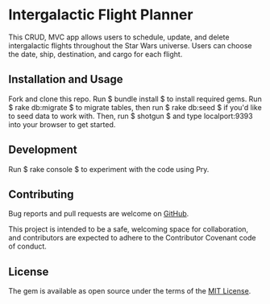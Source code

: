 # Intergalactic Flight Planner

This CRUD, MVC app allows users to schedule, update, and delete intergalactic flights throughout the Star Wars universe. Users can choose the date, ship, destination, and cargo for each flight.

## Installation and Usage

Fork and clone this repo. Run $ bundle install $ to install required gems. Run $ rake db:migrate $ to migrate tables, then run $ rake db:seed $ if you'd like to seed data to work with. Then, run $ shotgun $ and type localport:9393 into your browser to get started. 

## Development

Run $ rake console $ to experiment with the code using Pry.

## Contributing
Bug reports and pull requests are welcome on [GitHub](https://github.com/christinezosche/sinatraproject). 
    
This project is intended to be a safe, welcoming space for collaboration, and contributors are expected to adhere to the Contributor Covenant code of conduct.

## License
The gem is available as open source under the terms of the [MIT License](https://opensource.org/licenses/MIT).

